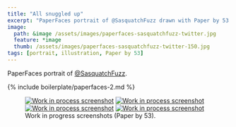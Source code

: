 ```yaml
---
title: "All snuggled up"
excerpt: "PaperFaces portrait of @SasquatchFuzz drawn with Paper by 53 on an iPad."
image: 
  path: &image /assets/images/paperfaces-sasquatchfuzz-twitter.jpg 
  feature: *image
  thumb: /assets/images/paperfaces-sasquatchfuzz-twitter-150.jpg
tags: [portrait, illustration, Paper by 53]
---
```


PaperFaces portrait of <a href="http://twitter.com/SasquatchFuzz">@SasquatchFuzz</a>.

{% include boilerplate/paperfaces-2.md %}

<figure class="half">
	<a href="{{ site.url }}/assets/images/paperfaces-sasquatchfuzz-process-1-lg.jpg"><img src="{{ site.url }}/assets/images/paperfaces-sasquatchfuzz-process-1-600.jpg" alt="Work in process screenshot"></a>
	<a href="{{ site.url }}/assets/images/paperfaces-sasquatchfuzz-process-2-lg.jpg"><img src="{{ site.url }}/assets/images/paperfaces-sasquatchfuzz-process-2-600.jpg" alt="Work in process screenshot"></a>
	<a href="{{ site.url }}/assets/images/paperfaces-sasquatchfuzz-process-3-lg.jpg"><img src="{{ site.url }}/assets/images/paperfaces-sasquatchfuzz-process-3-600.jpg" alt="Work in process screenshot"></a>
	<a href="{{ site.url }}/assets/images/paperfaces-sasquatchfuzz-process-4-lg.jpg"><img src="{{ site.url }}/assets/images/paperfaces-sasquatchfuzz-process-4-600.jpg" alt="Work in process screenshot"></a>
	<figcaption>Work in progress screenshots (Paper by 53).</figcaption>
</figure>
